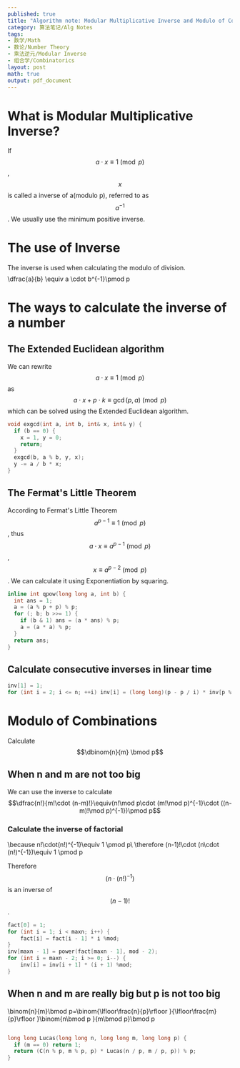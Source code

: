 ```yaml
---
published: true
title: "Algorithm note: Modular Multiplicative Inverse and Modulo of Combinations"
category: 算法笔记/Alg Notes
tags: 
- 数学/Math
- 数论/Number Theory
- 乘法逆元/Modular Inverse
- 组合学/Combinatorics
layout: post
math: true
output: pdf_document
---
```

# What is Modular Multiplicative Inverse?

If $$a\cdot x \equiv 1\pmod p$$, $$x$$ is called a inverse of a(modulo p), referred to as $$a^{-1}$$. We usually use the minimum positive inverse.
<!-- more -->
# The use of Inverse

The inverse is used when calculating the modulo of division.
$$$$\dfrac{a}{b} \equiv a \cdot b^{-1}\pmod p$$$$

# The ways to calculate the inverse of a number

## The Extended Euclidean algorithm

We can rewrite $$a\cdot x \equiv 1\pmod p$$ as $$a\cdot x +p\cdot k\equiv \gcd(p,a)\pmod p$$ which can be solved using the Extended Euclidean algorithm.
```cpp
void exgcd(int a, int b, int& x, int& y) {
  if (b == 0) {
    x = 1, y = 0;
    return;
  }
  exgcd(b, a % b, y, x);
  y -= a / b * x;
}
```

## The Fermat's Little Theorem

According to Fermat's Little Theorem $$a^{p-1} \equiv 1\pmod p$$, thus $$a\cdot x \equiv a^{p-1}\pmod p$$, $$x \equiv a^{p-2}\pmod p$$. We can calculate it using Exponentiation by squaring.

```cpp
inline int qpow(long long a, int b) {
  int ans = 1;
  a = (a % p + p) % p;
  for (; b; b >>= 1) {
    if (b & 1) ans = (a * ans) % p;
    a = (a * a) % p;
  }
  return ans;
}
```
## Calculate consecutive inverses in linear time

```cpp
inv[1] = 1;
for (int i = 2; i <= n; ++i) inv[i] = (long long)(p - p / i) * inv[p % i] % p;
```

# Modulo of Combinations

Calculate $$\dbinom{n}{m} \bmod p$$

## When n and m are not too big

We can use the inverse to calculate $$\dfrac{n!}{m!\cdot (n-m)!}\equiv(n!\mod p\cdot (m!\mod p)^{-1}\cdot ((n-m)!\mod p)^{-1})\pmod p$$

### Calculate the inverse of factorial
$$$$\because n!\cdot(n!)^{-1}\equiv 1 \pmod p\\
\therefore (n-1)!\cdot (n\cdot (n!)^{-1})\equiv 1 \pmod p$$$$

Therefore$$(n\cdot (n!)^{-1})$$is an inverse of $$(n-1)!$$.
```cpp
fact[0] = 1;
for (int i = 1; i < maxn; i++) {
    fact[i] = fact[i - 1] * i %mod;
}
inv[maxn - 1] = power(fact[maxn - 1], mod - 2);
for (int i = maxn - 2; i >= 0; i--) {
    inv[i] = inv[i + 1] * (i + 1) %mod;
}
```
## When n and m are really big but p is not too big

$$$$\binom{n}{m}\bmod p=\binom{\lfloor\frac{n}{p}\rfloor }{\lfloor\frac{m}{p}\rfloor }\binom{n\bmod p }{m\bmod p}\bmod p$$$$

```cpp

long long Lucas(long long n, long long m, long long p) {
  if (m == 0) return 1;
  return (C(n % p, m % p, p) * Lucas(n / p, m / p, p)) % p;
}
```